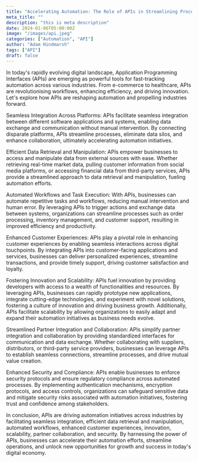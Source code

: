 ```yaml
---
title: "Accelerating Automation: The Role of APIs in Streamlining Processes"
meta_title: ""
description: "this is meta description"
date: 2024-01-06T05:00:00Z
image: "/images/api.jpeg"
categories: ["Automation", "API"]
author: "Adam Hindmarsh"
tags: ["API"]
draft: false
---
```


In today's rapidly evolving digital landscape, Application Programming Interfaces (APIs) are emerging as powerful tools for fast-tracking automation across various industries. From e-commerce to healthcare, APIs are revolutionising workflows, enhancing efficiency, and driving innovation. Let's explore how APIs are reshaping automation and propelling industries forward.

Seamless Integration Across Platforms: APIs facilitate seamless integration between different software applications and systems, enabling data exchange and communication without manual intervention. By connecting disparate platforms, APIs streamline processes, eliminate data silos, and enhance collaboration, ultimately accelerating automation initiatives.

Efficient Data Retrieval and Manipulation: APIs empower businesses to access and manipulate data from external sources with ease. Whether retrieving real-time market data, pulling customer information from social media platforms, or accessing financial data from third-party services, APIs provide a streamlined approach to data retrieval and manipulation, fueling automation efforts.

Automated Workflows and Task Execution: With APIs, businesses can automate repetitive tasks and workflows, reducing manual intervention and human error. By leveraging APIs to trigger actions and exchange data between systems, organizations can streamline processes such as order processing, inventory management, and customer support, resulting in improved efficiency and productivity.

Enhanced Customer Experiences: APIs play a pivotal role in enhancing customer experiences by enabling seamless interactions across digital touchpoints. By integrating APIs into customer-facing applications and services, businesses can deliver personalized experiences, streamline transactions, and provide timely support, driving customer satisfaction and loyalty.

Fostering Innovation and Scalability: APIs fuel innovation by providing developers with access to a wealth of functionalities and resources. By leveraging APIs, businesses can rapidly prototype new applications, integrate cutting-edge technologies, and experiment with novel solutions, fostering a culture of innovation and driving business growth. Additionally, APIs facilitate scalability by allowing organizations to easily adapt and expand their automation initiatives as business needs evolve.

Streamlined Partner Integration and Collaboration: APIs simplify partner integration and collaboration by providing standardized interfaces for communication and data exchange. Whether collaborating with suppliers, distributors, or third-party service providers, businesses can leverage APIs to establish seamless connections, streamline processes, and drive mutual value creation.

Enhanced Security and Compliance: APIs enable businesses to enforce security protocols and ensure regulatory compliance across automated processes. By implementing authentication mechanisms, encryption protocols, and access controls, organizations can safeguard sensitive data and mitigate security risks associated with automation initiatives, fostering trust and confidence among stakeholders.

In conclusion, APIs are driving automation initiatives across industries by facilitating seamless integration, efficient data retrieval and manipulation, automated workflows, enhanced customer experiences, innovation, scalability, partner collaboration, and security. By harnessing the power of APIs, businesses can accelerate their automation efforts, streamline operations, and unlock new opportunities for growth and success in today's digital economy.
